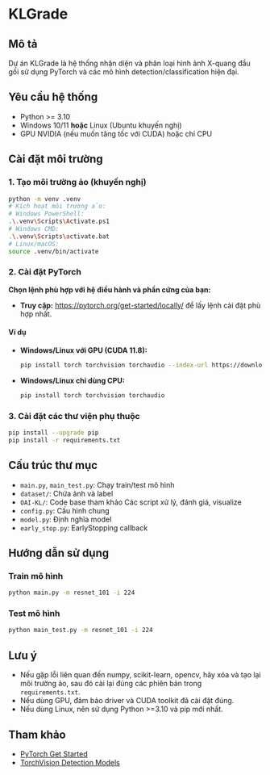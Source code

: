 # KLGrade

## Mô tả

Dự án KLGrade là hệ thống nhận diện và phân loại hình ảnh X-quang đầu gối sử dụng PyTorch và các mô hình detection/classification hiện đại.

## Yêu cầu hệ thống

- Python >= 3.10
- Windows 10/11 **hoặc** Linux (Ubuntu khuyến nghị)
- GPU NVIDIA (nếu muốn tăng tốc với CUDA) hoặc chỉ CPU

## Cài đặt môi trường

### 1. Tạo môi trường ảo (khuyến nghị)

```sh
python -m venv .venv
# Kích hoạt môi trường ảo:
# Windows PowerShell:
.\.venv\Scripts\Activate.ps1
# Windows CMD:
.\.venv\Scripts\activate.bat
# Linux/macOS:
source .venv/bin/activate
```

### 2. Cài đặt PyTorch

**Chọn lệnh phù hợp với hệ điều hành và phần cứng của bạn:**

- **Truy cập:** <https://pytorch.org/get-started/locally/> để lấy lệnh cài đặt phù hợp nhất.

#### Ví dụ

- **Windows/Linux với GPU (CUDA 11.8):**

  ```sh
  pip install torch torchvision torchaudio --index-url https://download.pytorch.org/whl/cu118
  ```

- **Windows/Linux chỉ dùng CPU:**

  ```sh
  pip install torch torchvision torchaudio
  ```

### 3. Cài đặt các thư viện phụ thuộc

```sh
pip install --upgrade pip
pip install -r requirements.txt
```

## Cấu trúc thư mục

- `main.py`, `main_test.py`: Chạy train/test mô hình
- `dataset/`: Chứa ảnh và label
- `OAI-KL/`: Code base tham khảo Các script xử lý, đánh giá, visualize
- `config.py`: Cấu hình chung
- `model.py`: Định nghĩa model
- `early_stop.py`: EarlyStopping callback

## Hướng dẫn sử dụng

### Train mô hình

```sh
python main.py -m resnet_101 -i 224
```

### Test mô hình

```sh
python main_test.py -m resnet_101 -i 224
```

## Lưu ý

- Nếu gặp lỗi liên quan đến numpy, scikit-learn, opencv, hãy xóa và tạo lại môi trường ảo, sau đó cài lại đúng các phiên bản trong `requirements.txt`.
- Nếu dùng GPU, đảm bảo driver và CUDA toolkit đã cài đặt đúng.
- Nếu dùng Linux, nên sử dụng Python >=3.10 và pip mới nhất.

## Tham khảo

- [PyTorch Get Started](https://pytorch.org/get-started/locally/)
- [TorchVision Detection Models](https://pytorch.org/vision/stable/models.html#object-detection-instance-segmentation-and-person-keypoint-detection)
